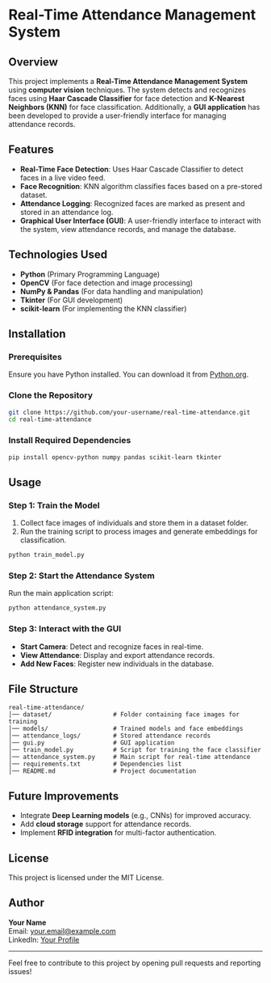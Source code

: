# Real-Time Attendance Management System

## Overview
This project implements a **Real-Time Attendance Management System** using **computer vision** techniques. The system detects and recognizes faces using **Haar Cascade Classifier** for face detection and **K-Nearest Neighbors (KNN)** for face classification. Additionally, a **GUI application** has been developed to provide a user-friendly interface for managing attendance records.

## Features
- **Real-Time Face Detection**: Uses Haar Cascade Classifier to detect faces in a live video feed.
- **Face Recognition**: KNN algorithm classifies faces based on a pre-stored dataset.
- **Attendance Logging**: Recognized faces are marked as present and stored in an attendance log.
- **Graphical User Interface (GUI)**: A user-friendly interface to interact with the system, view attendance records, and manage the database.

## Technologies Used
- **Python** (Primary Programming Language)
- **OpenCV** (For face detection and image processing)
- **NumPy & Pandas** (For data handling and manipulation)
- **Tkinter** (For GUI development)
- **scikit-learn** (For implementing the KNN classifier)

## Installation
### Prerequisites
Ensure you have Python installed. You can download it from [Python.org](https://www.python.org/downloads/).

### Clone the Repository
```bash
git clone https://github.com/your-username/real-time-attendance.git
cd real-time-attendance
```

### Install Required Dependencies
```bash
pip install opencv-python numpy pandas scikit-learn tkinter
```

## Usage
### Step 1: Train the Model
1. Collect face images of individuals and store them in a dataset folder.
2. Run the training script to process images and generate embeddings for classification.
```bash
python train_model.py
```

### Step 2: Start the Attendance System
Run the main application script:
```bash
python attendance_system.py
```

### Step 3: Interact with the GUI
- **Start Camera**: Detect and recognize faces in real-time.
- **View Attendance**: Display and export attendance records.
- **Add New Faces**: Register new individuals in the database.

## File Structure
```
real-time-attendance/
│── dataset/                 # Folder containing face images for training
│── models/                  # Trained models and face embeddings
│── attendance_logs/         # Stored attendance records
│── gui.py                   # GUI application
│── train_model.py           # Script for training the face classifier
│── attendance_system.py     # Main script for real-time attendance
│── requirements.txt         # Dependencies list
│── README.md                # Project documentation
```

## Future Improvements
- Integrate **Deep Learning models** (e.g., CNNs) for improved accuracy.
- Add **cloud storage** support for attendance records.
- Implement **RFID integration** for multi-factor authentication.

## License
This project is licensed under the MIT License.

## Author
**Your Name**  
Email: your.email@example.com  
LinkedIn: [Your Profile](https://www.linkedin.com/in/yourprofile)

---
Feel free to contribute to this project by opening pull requests and reporting issues!

